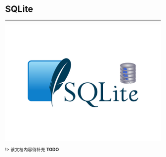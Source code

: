 # SQLite

---

[![SQLite](./images/title.jpg)](https://www.sqlite.org/index.html)

!> 该文档内容待补充 **TODO**